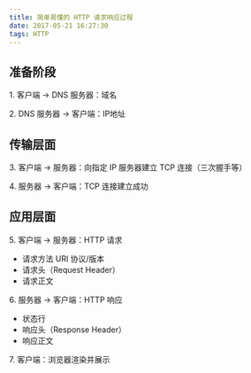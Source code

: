 ```yaml
---
title: 简单易懂的 HTTP 请求响应过程
date: 2017-05-21 16:27:30
tags: HTTP
---
```


## 准备阶段
1\. 客户端 → DNS 服务器：域名

2\. DNS 服务器 → 客户端：IP地址

## 传输层面
3\. 客户端 → 服务器：向指定 IP 服务器建立 TCP 连接（三次握手等）

4\. 服务器 → 客户端：TCP 连接建立成功

## 应用层面
5\. 客户端 → 服务器：HTTP 请求
- 请求方法 URI 协议/版本
- 请求头（Request Header）
- 请求正文

6\. 服务器 → 客户端：HTTP 响应
- 状态行
- 响应头（Response Header）
- 响应正文

7\. 客户端：浏览器渲染并展示